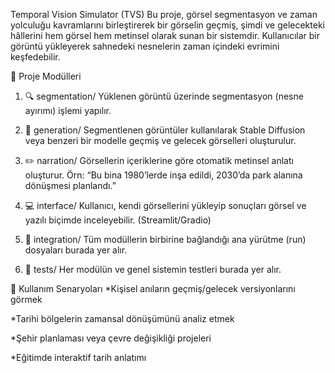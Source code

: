 Temporal Vision Simulator (TVS)
Bu proje, görsel segmentasyon ve zaman yolculuğu kavramlarını birleştirerek bir görselin geçmiş, şimdi ve gelecekteki hâllerini hem görsel hem metinsel olarak sunan bir sistemdir. Kullanıcılar bir görüntü yükleyerek sahnedeki nesnelerin zaman içindeki evrimini keşfedebilir.

🧩 Proje Modülleri
1. 🔍 segmentation/
Yüklenen görüntü üzerinde segmentasyon (nesne ayırımı) işlemi yapılır.

2. 📸 generation/
Segmentlenen görüntüler kullanılarak Stable Diffusion veya benzeri bir modelle geçmiş ve gelecek görselleri oluşturulur.

3. ✏️ narration/
Görsellerin içeriklerine göre otomatik metinsel anlatı oluşturur. Örn: “Bu bina 1980’lerde inşa edildi, 2030’da park alanına dönüşmesi planlandı.”

4. 💻 interface/
Kullanıcı, kendi görsellerini yükleyip sonuçları görsel ve yazılı biçimde inceleyebilir. (Streamlit/Gradio)

5. 🔗 integration/
Tüm modüllerin birbirine bağlandığı ana yürütme (run) dosyaları burada yer alır.

6. 🧪 tests/
Her modülün ve genel sistemin testleri burada yer alır.

🧠 Kullanım Senaryoları
*Kişisel anıların geçmiş/gelecek versiyonlarını görmek

*Tarihi bölgelerin zamansal dönüşümünü analiz etmek

*Şehir planlaması veya çevre değişikliği projeleri

*Eğitimde interaktif tarih anlatımı

